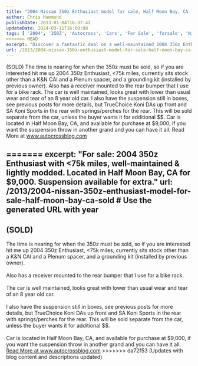 ```yaml
---
title: "2004 Nissan 350z Enthusiast model for sale, Half Moon Bay, CA (SOLD)"
author: Chris Hammond
publishDate: 2013-01-04T16:37:42
updateDate: 2024-03-11T16:08:08
tags: [ '2004', '350Z', 'Autocross', 'Cars', 'For Sale', 'forsale', 'Nissan', 'Project 350Z', 'Project350z', 'Project350zcom', 'sale', 'sell' ]
<<<<<<< HEAD
excerpt: "Discover a fantastic deal on a well-maintained 2004 350z Enthusiast now available for sale in Half Moon Bay, CA. Read more at www.autocrossblog.com."
url: /2013/2004-nissan-350z-enthusiast-model-for-sale-half-moon-bay-ca-sold  # Use the generated URL with year
---
```

(SOLD) The time is nearing for when the 350z must be sold, so if you are interested hit me up 2004 350z Enthusiast, &lt;75k miles, currently sits stock other than a K&amp;N CAI and a Plenum spacer, and a grounding kit (installed by previous owner).  Also has a receiver mounted to the rear bumper that I use for a bike rack.  The car is well maintained, looks great with lower than usual wear and tear of an 8 year old car.  I also have the suspension still in boxes, see previous posts for more details, but TrueChoice Koni DAs up front and SA Koni Sports in the rear with springs/perches for the rear. This will be sold separate from the car, unless the buyer wants it for additional $$.  Car is located in Half Moon Bay, CA, and available for purchase at $9,000, if you want the suspension throw in another grand and you can have it all. Read More at www.autocrossblog.com








=======
excerpt: "For sale: 2004 350z Enthusiast with <75k miles, well-maintained & lightly modded. Located in Half Moon Bay, CA for $9,000. Suspension available for extra."
url: /2013/2004-nissan-350z-enthusiast-model-for-sale-half-moon-bay-ca-sold  # Use the generated URL with year
---
<h2>(SOLD)</h2> The time is nearing for when the 350z must be sold, so if you are interested hit me up 2004 350z Enthusiast, &lt;75k miles, currently sits stock other than a K&amp;N CAI and a Plenum spacer, and a grounding kit (installed by previous owner).<br /> <br /> Also has a receiver mounted to the rear bumper that I use for a bike rack.<br /> <br /> The car is well maintained, looks great with lower than usual wear and tear of an 8 year old car.<br /> <br /> I also have the suspension still in boxes, see previous posts for more details, but TrueChoice Koni DAs up front and SA Koni Sports in the rear with springs/perches for the rear. This will be sold separate from the car, unless the buyer wants it for additional $$.<br /> <br /> Car is located in Half Moon Bay, CA, and available for purchase at $9,000, if you want the suspension throw in another grand and you can have it all.<br /> <a href="https://www.autocrossblog.com/2004-nissan-350z-enthusiast-model-for-sale-half-moon-bay-ca-sold">Read More at www.autocrossblog.com</a>
>>>>>>> da72f53 (Updates with blog content and descriptions updated)

